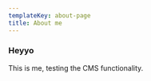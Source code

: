 ```yaml
---
templateKey: about-page
title: About me
---
```

### Heyyo
This is me, testing the CMS functionality.
